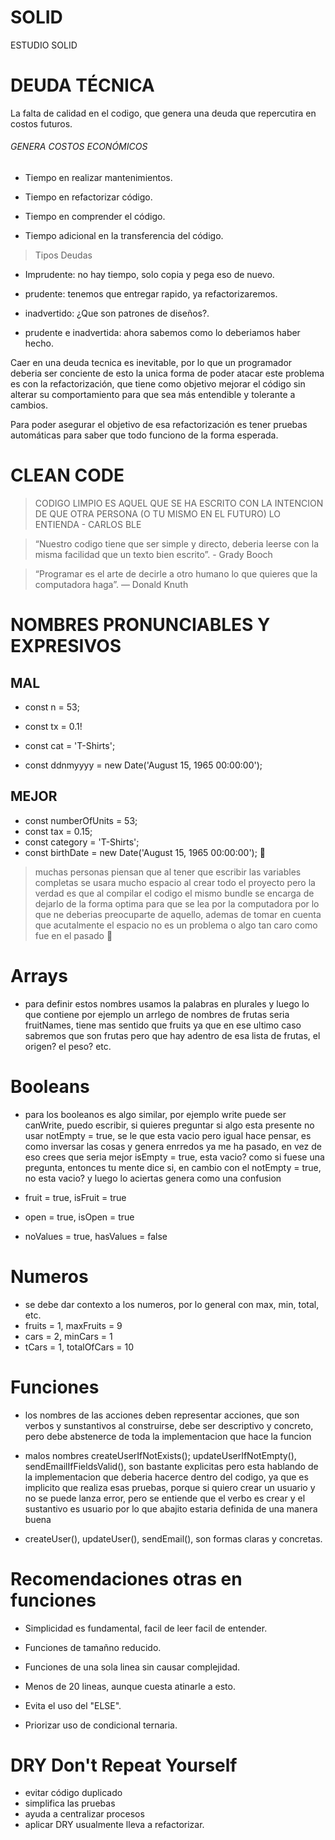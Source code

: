 # SOLID
 ESTUDIO SOLID 

# DEUDA TÉCNICA 

La falta de calidad en el codigo, que genera una deuda
que repercutira en costos futuros.

###### GENERA COSTOS ECONÓMICOS

* Tiempo en realizar mantenimientos.

* Tiempo en refactorizar código.

* Tiempo en comprender el código.

* Tiempo adicional en la transferencia del código.

> Tipos Deudas

* Imprudente: no hay tiempo, solo copia y pega eso de nuevo.

* prudente: tenemos que entregar rapido, ya refactorizaremos.

* inadvertido: ¿Que son patrones de diseños?.

* prudente e inadvertida: ahora sabemos como lo deberiamos haber hecho.

Caer en una deuda tecnica es inevitable, por lo que un programador deberia ser conciente de esto
la unica forma de poder atacar este problema es con la refactorización, que tiene como 
objetivo mejorar el código sin alterar su comportamiento para que sea más entendible y tolerante a cambios.

Para poder asegurar el objetivo de esa refactorización es tener pruebas automáticas para saber que
todo funciono de la forma esperada.

# CLEAN CODE

> CODIGO LIMPIO ES AQUEL QUE SE HA ESCRITO CON LA INTENCION DE QUE OTRA PERSONA (O TU MISMO EN EL FUTURO) LO ENTIENDA - CARLOS BLE

> “Nuestro codigo tiene que ser simple y directo, deberia leerse con la misma facilidad que un texto bien escrito”. - Grady Booch

> “Programar es el arte de decirle a otro humano lo que quieres que la computadora haga”. — Donald Knuth

# NOMBRES PRONUNCIABLES Y EXPRESIVOS

## MAL

* const n = 53;

* const tx = 0.1!

* const cat = 'T-Shirts';

* const ddnmyyyy = new Date('August 15, 1965 00:00:00');

## MEJOR
* const numberOfUnits = 53;
* const tax = 0.15;
* const category = 'T-Shirts';
* const birthDate = new Date('August 15, 1965 00:00:00');


> muchas personas piensan que al tener que escribir las variables completas se usara mucho espacio al crear todo el proyecto pero la verdad es que al compilar el codigo el mismo bundle se encarga de dejarlo de la forma optima para que se lea por la computadora por lo que ne deberias preocuparte de aquello, ademas de tomar en cuenta que acutalmente el espacio no es un problema o algo tan caro como fue en el pasado


# Arrays

* para definir estos nombres usamos la palabras en plurales y luego lo que contiene por ejemplo un arrlego de nombres de frutas seria fruitNames, tiene mas sentido que fruits ya que en ese ultimo caso sabremos que son frutas pero que hay adentro de esa lista de frutas, el origen? el peso? etc.

# Booleans

* para los booleanos es algo similar, por ejemplo write puede ser canWrite, puedo escribir, si quieres preguntar si algo esta presente no usar notEmpty = true, se le que esta vacio pero igual hace pensar, es como inversar las cosas y genera enrredos ya me ha pasado, en vez de eso crees que seria mejor isEmpty = true, esta vacio? como si fuese una pregunta, entonces tu mente dice si, en cambio con el notEmpty = true, no esta vacio? y luego lo aciertas genera como una confusion 

* fruit = true, isFruit = true
* open = true, isOpen = true
* noValues = true, hasValues = false

# Numeros

* se debe dar contexto a los numeros, por lo general con max, min, total, etc.
* fruits = 1, maxFruits = 9
* cars = 2, minCars = 1
* tCars = 1, totalOfCars = 10

# Funciones

* los nombres de las acciones deben representar acciones, que son verbos y sunstantivos al construirse, debe ser descriptivo y concreto, pero debe abstenerce de toda la implementacion que hace la funcion 

* malos nombres createUserIfNotExists(); updateUserIfNotEmpty(), sendEmailIfFieldsValid(), son bastante explicitas pero esta hablando de la implementacion que deberia hacerce dentro del codigo, ya que es implicito que realiza esas pruebas, porque si quiero crear un usuario y no se puede lanza error, pero se entiende que el verbo es crear y el sustantivo es usuario por lo que abajito estaria definida de una manera buena

* createUser(), updateUser(), sendEmail(), son formas claras y concretas.


# Recomendaciones otras en funciones

* Simplicidad es fundamental, facil de leer facil de entender.

* Funciones de tamañno reducido.

* Funciones de una sola linea sin causar complejidad.

* Menos de 20 lineas, aunque cuesta atinarle a esto.

* Evita el uso del "ELSE".

* Priorizar uso de condicional ternaria.

# DRY Don't Repeat Yourself

* evitar código duplicado
* simplifica las pruebas
* ayuda a centralizar procesos
* aplicar DRY usualmente lleva a refactorizar. 














 
